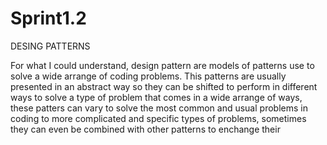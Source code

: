 # Sprint1.2

DESING PATTERNS

For what I could understand, design pattern are models of patterns use to solve a wide arrange of coding problems. This patterns are usually presented in an abstract way so they can be shifted to perform in different ways to solve a type of problem that comes in a wide arrange of ways, these patters can vary to solve the most common and usual problems in coding to more complicated and specific types of problems, sometimes they can even be combined with other patterns to enchange their 

